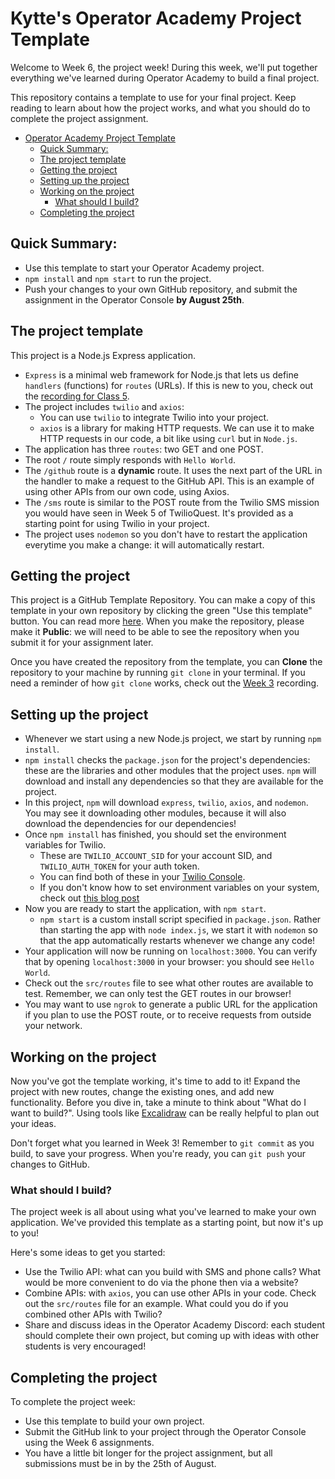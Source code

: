 # Kytte's Operator Academy Project Template

Welcome to Week 6, the project week! During this week, we'll put together everything we've learned during Operator Academy to build a final project.

This repository contains a template to use for your final project. Keep reading to learn about how the project works, and what you should do to complete the project assignment.

- [Operator Academy Project Template](#operator-academy-project-template)
  - [Quick Summary:](#quick-summary)
  - [The project template](#the-project-template)
  - [Getting the project](#getting-the-project)
  - [Setting up the project](#setting-up-the-project)
  - [Working on the project](#working-on-the-project)
    - [What should I build?](#what-should-i-build)
  - [Completing the project](#completing-the-project)

## Quick Summary:

- Use this template to start your Operator Academy project.
- `npm install` and `npm start` to run the project.
- Push your changes to your own GitHub repository, and submit the assignment in the Operator Console **by August 25th**.

## The project template

This project is a Node.js Express application. 
- `Express` is a minimal web framework for Node.js that lets us define `handlers` (functions) for `routes` (URLs). If this is new to you, check out the [recording for Class 5](https://www.twitch.tv/videos/1555969207).
- The project includes `twilio` and `axios`:
  - You can use `twilio` to integrate Twilio into your project.
  - `axios` is a library for making HTTP requests. We can use it to make HTTP requests in our code, a bit like using `curl` but in `Node.js`. 
- The application has three `routes`: two GET and one POST.
- The root `/` route simply responds with `Hello World`.
- The `/github` route is a **dynamic** route. It uses the next part of the URL in the handler to make a request to the GitHub API. This is an example of using other APIs from our own code, using Axios.
- The `/sms` route is similar to the POST route from the Twilio SMS mission you would have seen in Week 5 of TwilioQuest. It's provided as a starting point for using Twilio in your project.
- The project uses `nodemon` so you don't have to restart the application everytime you make a change: it will automatically restart.

## Getting the project

This project is a GitHub Template Repository. You can make a copy of this template in your own repository by clicking the green "Use this template" button. You can read more [here](https://docs.github.com/en/repositories/creating-and-managing-repositories/creating-a-repository-from-a-template#creating-a-repository-from-a-template). When you make the repository, please make it **Public**: we will need to be able to see the repository when you submit it for your assignment later.

Once you have created the repository from the template, you can **Clone** the repository to your machine by running `git clone` in your terminal. If you need a reminder of how `git clone` works, check out the [Week 3](https://www.twitch.tv/videos/1542471356) recording.


## Setting up the project

- Whenever we start using a new Node.js project, we start by running `npm install`.
- `npm install` checks the `package.json` for the project's dependencies: these are the libraries and other modules that the project uses. `npm` will download and install any dependencies so that they are available for the project.
- In this project, `npm` will download `express`, `twilio`, `axios`, and `nodemon`. You may see it downloading other modules, because it will also download the dependencies for our dependencies!
- Once `npm install` has finished, you should set the environment variables for Twilio.
  - These are `TWILIO_ACCOUNT_SID` for your account SID, and `TWILIO_AUTH_TOKEN` for your auth token.
  - You can find both of these in your [Twilio Console](https://console.twilio.com).
  - If you don't know how to set environment variables on your system, check out [this blog post](https://www.twilio.com/blog/2017/01/how-to-set-environment-variables.html)
- Now you are ready to start the application, with `npm start`.
  - `npm start` is a custom install script specified in `package.json`. Rather than starting the app with `node index.js`, we start it with `nodemon` so that the app automatically restarts whenever we change any code!
- Your application will now be running on `localhost:3000`. You can verify that by opening `localhost:3000` in your browser: you should see `Hello World`.
- Check out the `src/routes` file to see what other routes are available to test. Remember, we can only test the GET routes in our browser!
- You may want to use `ngrok` to generate a public URL for the application if you plan to use the POST route, or to receive requests from outside your network.

## Working on the project

Now you've got the template working, it's time to add to it! Expand the project with new routes, change the existing ones, and add new functionality. Before you dive in, take a minute to think about "What do I want to build?". Using tools like [Excalidraw](https://excalidraw.com/) can be really helpful to plan out your ideas.

Don't forget what you learned in Week 3! Remember to `git commit` as you build, to save your progress. When you're ready, you can `git push` your changes to GitHub. 

### What should I build?

The project week is all about using what you've learned to make your own application. We've provided this template as a starting point, but now it's up to you! 

Here's some ideas to get you started:
- Use the Twilio API: what can you build with SMS and phone calls? What would be more convenient to do via the phone then via a website?
- Combine APIs: with `axios`, you can use other APIs in your code. Check out the `src/routes` file for an example. What could you do if you combined other APIs with Twilio?
- Share and discuss ideas in the Operator Academy Discord: each student should complete their own project, but coming up with ideas with other students is very encouraged!

## Completing the project

To complete the project week:
- Use this template to build your own project.
- Submit the GitHub link to your project through the Operator Console using the Week 6 assignments.
- You have a little bit longer for the project assignment, but all submissions must be in by the 25th of August.
